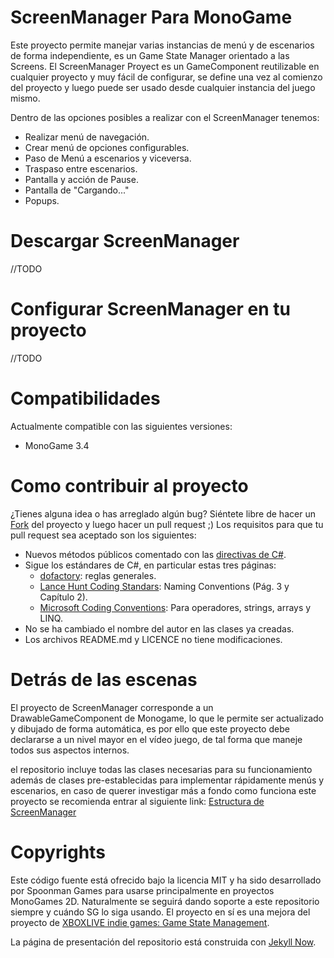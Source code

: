 # ScreenManager Para MonoGame

Este proyecto permite manejar varias instancias de menú y de escenarios de forma independiente, es un Game State Manager orientado
a las Screens. El ScreenManager Proyect es un GameComponent reutilizable en cualquier proyecto y muy fácil de configurar, se define
una vez al comienzo del proyecto y luego puede ser usado desde cualquier instancia del juego mismo.

Dentro de las opciones posibles a realizar con el ScreenManager tenemos:

* Realizar menú de navegación.
* Crear menú de opciones configurables.
* Paso de Menú a escenarios y viceversa.
* Traspaso entre escenarios.
* Pantalla y acción de Pause.
* Pantalla de "Cargando..."
* Popups.

# Descargar ScreenManager

//TODO

# Configurar ScreenManager en tu proyecto

//TODO

# Compatibilidades

Actualmente compatible con las siguientes versiones:

 * MonoGame 3.4

# Como contribuir al proyecto

¿Tienes alguna idea o has arreglado algún bug? Siéntete libre de hacer un [Fork]() del proyecto y luego hacer un pull request ;)
Los requisitos para que tu pull request sea aceptado son los siguientes:

* Nuevos métodos públicos comentado con las [directivas de C#](https://msdn.microsoft.com/en-us/library/2d6dt3kf.aspx).
* Sigue los estándares de C#, en particular estas tres páginas:
	* [dofactory](http://www.dofactory.com/reference/csharp-coding-standards): reglas generales.
	* [Lance Hunt Coding Standars](http://se.inf.ethz.ch/old/teaching/ss2007/251-0290-00/project/CSharpCodingStandards.pdf): Naming Conventions (Pág. 3 y Capítulo 2).
	* [Microsoft Coding Conventions](https://msdn.microsoft.com/en-us/library/ff926074.aspx): Para operadores, strings, arrays y LINQ.
* No se ha cambiado el nombre del autor en las clases ya creadas.
* Los archivos README.md y LICENCE no tiene modificaciones.

# Detrás de las escenas

El proyecto de ScreenManager corresponde a un DrawableGameComponent de Monogame, lo que le permite ser actualizado y dibujado de forma automática, es por ello
que este proyecto debe declararse a un nivel mayor en el vídeo juego, de tal forma que maneje todos sus aspectos internos.

el repositorio incluye todas las clases necesarias para su funcionamiento además de clases pre-establecidas para implementar rápidamente menús y escenarios, en caso de
querer investigar más a fondo como funciona este proyecto se recomienda entrar al siguiente link: [Estructura de ScreenManager]()

# Copyrights

Este código fuente está ofrecido bajo la licencia MIT y ha sido desarrollado por Spoonman Games para usarse principalmente en proyectos
MonoGames 2D. Naturalmente se seguirá dando soporte a este repositorio siempre y cuándo SG lo siga usando.
El proyecto en sí es una mejora del proyecto de [XBOXLIVE indie games: Game State Management](http://xbox.create.msdn.com/en-US/education/catalog/sample/game_state_management).

La página de presentación del repositorio está construida con [Jekyll Now](https://github.com/Theby/jekyll-now).
